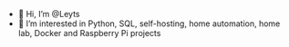 - 👋 Hi, I’m @Leyts
- 👀 I’m interested in Python, SQL, self-hosting, home automation, home lab, Docker and Raspberry Pi projects
